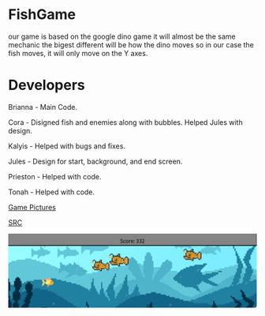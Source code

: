 # FishGame
our game is based on the google dino game it will almost be the same mechanic the bigest different will be how the dino moves so in our case the fish moves, it will only move on the Y axes.

# Developers
Brianna - Main Code.

Cora - Disigned fish and enemies along with bubbles. Helped Jules with design.

Kalyis - Helped with bugs and fixes.

Jules - Design for start, background, and end screen.

Prieston - Helped with code.

Tonah - Helped with code.


[Game Pictures](https://github.com/Dot310/FishGame/tree/main/images)

[SRC](https://github.com/Dot310/FishGame/tree/main/src)

![Game](https://github.com/Dot310/FishGame/blob/main/images/Game.png)

